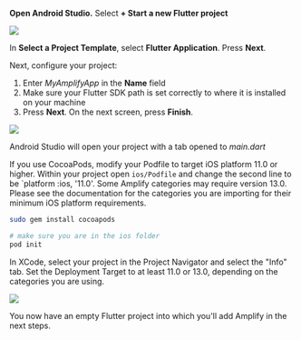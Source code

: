 **Open Android Studio.**  Select **+ Start a new Flutter project**

![](~/images/lib/getting-started/flutter/set-up-android-studio-welcome.png)

 In **Select a Project Template**, select **Flutter Application**. Press **Next**.

Next, configure your project:

1. Enter *MyAmplifyApp* in the **Name** field
2. Make sure your Flutter SDK path is set correctly to where it is installed on your machine 
3. Press **Next**. On the next screen, press **Finish**. 

  ![](~/images/lib/getting-started/flutter/set-up-android-studio-configure-your-project.png)

Android Studio will open your project with a tab opened to *main.dart*

If you use CocoaPods, modify your Podfile to target iOS platform 11.0 or higher.  Within your project open `ios/Podfile` and change the second line to be `platform :ios, '11.0'. Some Amplify categories may require version 13.0. Please see the documentation for the categories you are importing for their minimum iOS platform requirements.

```bash
sudo gem install cocoapods

# make sure you are in the ios folder
pod init
```

In XCode, select your project in the Project Navigator and select the "Info" tab.  Set the Deployment Target to at least 11.0 or 13.0, depending on the categories you are using.

  ![](~/images/lib/getting-started/flutter/set-up-xcode-deployment-target.png)

You now have an empty Flutter project into which you'll add Amplify in the next steps.
